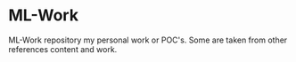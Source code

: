# ML-Work
ML-Work repository my personal work or POC's. Some are taken from other references content and work.
